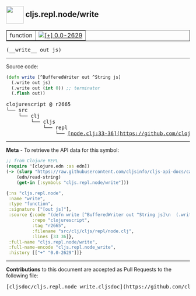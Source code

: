 ## <img width="48px" valign="middle" src="http://i.imgur.com/Hi20huC.png"> cljs.repl.node/write

 <table border="1">
<tr>

<td>function</td>
<td><a href="https://github.com/cljsinfo/cljs-api-docs/tree/0.0-2629"><img valign="middle" alt="[+] 0.0-2629" src="https://img.shields.io/badge/+-0.0--2629-lightgrey.svg"></a> </td>
</tr>
</table>

 <samp>
(__write__ out js)<br>
</samp>

---





Source code:

```clj
(defn write [^BufferedWriter out ^String js]
  (.write out js)
  (.write out (int 0)) ;; terminator
  (.flush out))
```

 <pre>
clojurescript @ r2665
└── src
    └── clj
        └── cljs
            └── repl
                └── <ins>[node.clj:33-36](https://github.com/clojure/clojurescript/blob/r2665/src/clj/cljs/repl/node.clj#L33-L36)</ins>
</pre>


---

__Meta__ - To retrieve the API data for this symbol:

```clj
;; from Clojure REPL
(require '[clojure.edn :as edn])
(-> (slurp "https://raw.githubusercontent.com/cljsinfo/cljs-api-docs/catalog/cljs-api.edn")
    (edn/read-string)
    (get-in [:symbols "cljs.repl.node/write"]))
```

```clj
{:ns "cljs.repl.node",
 :name "write",
 :type "function",
 :signature ["[out js]"],
 :source {:code "(defn write [^BufferedWriter out ^String js]\n  (.write out js)\n  (.write out (int 0)) ;; terminator\n  (.flush out))",
          :repo "clojurescript",
          :tag "r2665",
          :filename "src/clj/cljs/repl/node.clj",
          :lines [33 36]},
 :full-name "cljs.repl.node/write",
 :full-name-encode "cljs.repl.node_write",
 :history [["+" "0.0-2629"]]}

```

---

__Contributions__ to this document are accepted as Pull Requests to the following file:

 <pre>
[cljsdoc/cljs.repl.node_write.cljsdoc](https://github.com/cljsinfo/cljs-api-docs/blob/master/cljsdoc/cljs.repl.node_write.cljsdoc)
</pre>

